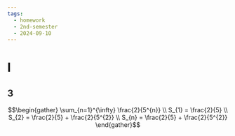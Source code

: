```yaml
---
tags:
  - homework
  - 2nd-semester
  - 2024-09-10
---
```

# I

## 3

$$\begin{gather}
\sum_{n=1}^{\infty} \frac{2}{5^{n}} \\
S_{1} = \frac{2}{5} \\
S_{2} = \frac{2}{5} + \frac{2}{5^{2}} \\
S_{n} = \frac{2}{5} + \frac{2}{5^{2}}
\end{gather}$$